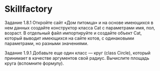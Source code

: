 # Skillfactory
Задание 1.8.1
 Откройте сайт «Дом питомца» и на основе имеющихся в нем данных создайте конструктор класса Cat  с параметрами имя, пол, возраст. В отдельный файл импортируйте и создайте объект Cat, который выводит имеющихся на сайте котов, с одинаковыми параметрами, но разными значениями. 

Задание 1.9.1
 Добавьте еще один класс — круг (class Circle), который принимает в качестве аргументов свой радиус.
Вычислите площадь круга (вспомните формулу).
